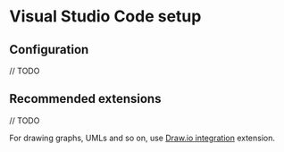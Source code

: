# Visual Studio Code setup
## Configuration
// TODO

## Recommended extensions
// TODO

For drawing graphs, UMLs and so on, use [Draw.io integration](https://marketplace.visualstudio.com/items?itemName=hediet.vscode-drawio)
extension.
